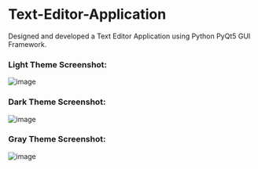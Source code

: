 # Text-Editor-Application
Designed and developed a Text Editor Application using Python PyQt5 GUI Framework.

### Light Theme Screenshot:

![image](https://user-images.githubusercontent.com/78471553/139436111-ab82bc90-a315-40d0-8ba4-a2f88f96fdbe.png)

### Dark Theme Screenshot:

![image](https://user-images.githubusercontent.com/78471553/139435970-1302fa12-3bc8-4794-8d4e-561f01381ea8.png)

### Gray Theme Screenshot:

![image](https://user-images.githubusercontent.com/78471553/139436321-6911d1c6-45e3-478c-b2cd-8f5c2186578b.png)

